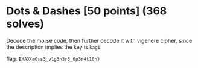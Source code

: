 # Dots & Dashes [50 points] (368 solves)
Decode the morse code, then further decode it with vigenère cipher, since the description implies the key is `kagi`.

flag: `EHAX{m0rs3_v1g3n3r3_0p3r4t10n}`